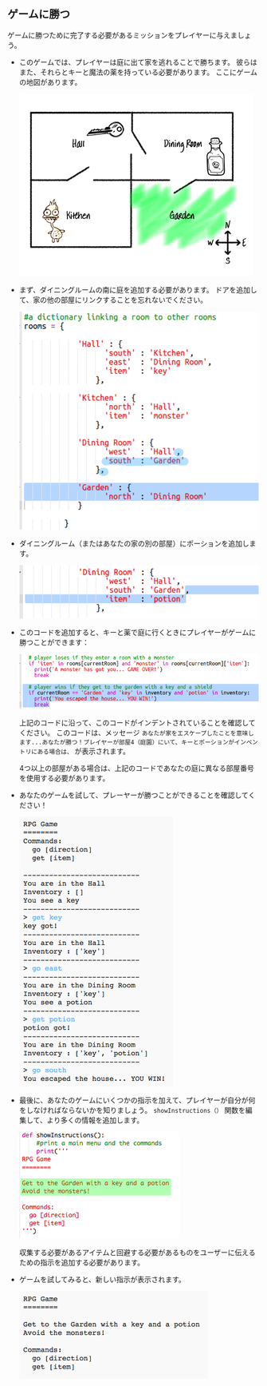 ## ゲームに勝つ

ゲームに勝つために完了する必要があるミッションをプレイヤーに与えましょう。

+ このゲームでは、プレイヤーは庭に出て家を逃れることで勝ちます。 彼らはまた、それらとキーと魔法の薬を持っている必要があります。 ここにゲームの地図があります。
    
    ![スクリーンショット](images/rpg-final-map.png)

+ まず、ダイニングルームの南に庭を追加する必要があります。 ドアを追加して、家の他の部屋にリンクすることを忘れないでください。
    
    ![スクリーンショット](images/rpg-garden.png)

+ ダイニングルーム（またはあなたの家の別の部屋）にポーションを追加します。
    
    ![スクリーンショット](images/rpg-potion.png)

+ このコードを追加すると、キーと薬で庭に行くときにプレイヤーがゲームに勝つことができます：
    
    ![スクリーンショット](images/rpg-win-code.png)
    
    上記のコードに沿って、このコードがインデントされていることを確認してください。 このコードは、メッセージ `あなたが家をエスケープしたことを意味します...あなたが勝つ！プレイヤーが部屋4（庭園）にいて、キーとポーションがインベントリにある場合は、` が表示されます。
    
    4つ以上の部屋がある場合は、上記のコードであなたの庭に異なる部屋番号を使用する必要があります。

+ あなたのゲームを試して、プレーヤーが勝つことができることを確認してください！
    
    ![スクリーンショット](images/rpg-win-test.png)

+ 最後に、あなたのゲームにいくつかの指示を加えて、プレイヤーが自分が何をしなければならないかを知りましょう。 `showInstructions（）` 関数を編集して、より多くの情報を追加します。
    
    ![スクリーンショット](images/rpg-instructions-code.png)
    
    収集する必要があるアイテムと回避する必要があるものをユーザーに伝えるための指示を追加する必要があります。

+ ゲームを試してみると、新しい指示が表示されます。
    
    ![スクリーンショット](images/rpg-instructions-test.png)